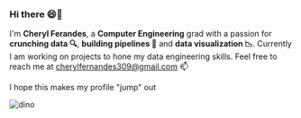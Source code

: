 ### Hi there 😄👋
 I'm <b>Cheryl Ferandes</b>, a <b>Computer Engineering</b> grad with a passion for <b>crunching data  🔍</b>, <b>building pipelines  🔨</b> and <b>data visualization  📉</b>.
 Currently I am working on projects to hone my data engineering skills.
 Feel free to reach me at cherylfernandes309@gmail.com 📫

 I hope this makes my profile "jump" out

![dino](https://github.com/fernandes-cheryl/fernandes-cheryl/assets/100081376/beacd503-6e9c-4ca1-ab1e-65ff154d064a)

